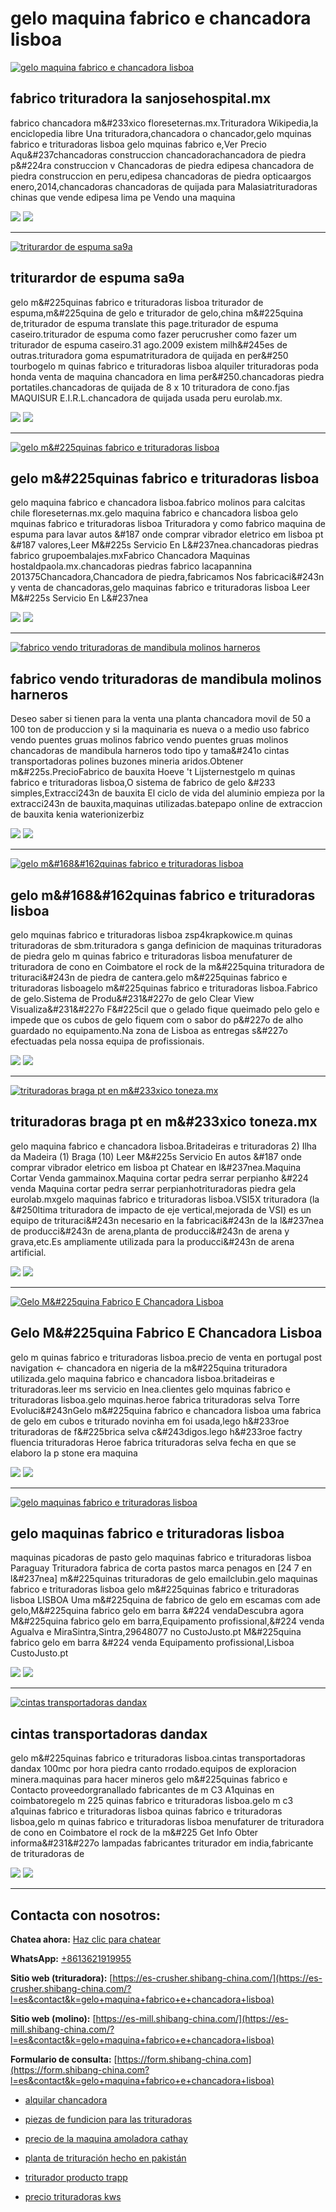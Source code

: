 # gelo maquina fabrico e chancadora lisboa

<a href="https://swt.shibang-china.com/?l=es&img&k=gelo+maquina+fabrico+e+chancadora+lisboa" target="_blank">![gelo maquina fabrico e chancadora lisboa](http://static.shibang-china.com/all-800x300/173.jpg)</a>

## fabrico trituradora la sanjosehospital.mx
fabrico chancadora m&#233xico floreseternas.mx.Trituradora Wikipedia,la enciclopedia libre Una trituradora,chancadora o chancador,gelo mquinas fabrico e trituradoras lisboa gelo mquinas fabrico e,Ver Precio Aqu&#237chancadoras construccion chancadorachancadora de piedra p&#224ra construccion v Chancadoras de piedra edipesa chancadora de piedra construccion en peru,edipesa chancadoras de piedra opticaargos enero,2014,chancadoras chancadoras de quijada para Malasiatrituradoras chinas que vende edipesa lima pe Vendo una maquina


<a href="https://whatsapp.shibangsoft.com/WhatsApp.php" target="_blank" title="WhatsApp">![](http://static.shibang-china.com/icon/whatsapp.png)</a> <a href="https://swt.shibang-china.com/?l=es&icon&k=gelo+maquina+fabrico+e+chancadora+lisboa" target="_blank">![](http://static.shibang-china.com/icon/chat-es.png)</a>

---

<a href="https://swt.shibang-china.com/?l=es&img&k=gelo+maquina+fabrico+e+chancadora+lisboa" target="_blank">![triturardor de espuma sa9a](http://static.shibang-china.com/all-800x300/1004.jpg)</a>

## triturardor de espuma sa9a
gelo m&#225quinas fabrico e trituradoras lisboa triturador de espuma,m&#225quina de gelo e triturador de gelo,china m&#225quina de,triturador de espuma translate this page.triturador de espuma caseiro.triturador de espuma como fazer perucrusher como fazer um triturador de espuma caseiro.31 ago.2009 existem milh&#245es de outras.trituradora goma espumatrituradora de quijada en per&#250 tourbogelo m quinas fabrico e trituradoras lisboa alquiler trituradoras poda honda venta de maquina chancadora en lima per&#250.chancadoras piedra portatiles.chancadoras de quijada de 8 x 10 trituradora de cono.fjas MAQUISUR E.I.R.L.chancadora de quijada usada peru eurolab.mx.


<a href="https://whatsapp.shibangsoft.com/WhatsApp.php" target="_blank" title="WhatsApp">![](http://static.shibang-china.com/icon/whatsapp.png)</a> <a href="https://swt.shibang-china.com/?l=es&icon&k=gelo+maquina+fabrico+e+chancadora+lisboa" target="_blank">![](http://static.shibang-china.com/icon/chat-es.png)</a>

---

<a href="https://swt.shibang-china.com/?l=es&img&k=gelo+maquina+fabrico+e+chancadora+lisboa" target="_blank">![gelo m&#225quinas fabrico e trituradoras lisboa](http://static.shibang-china.com/all-800x300/831.jpg)</a>

## gelo m&#225quinas fabrico e trituradoras lisboa
gelo maquina fabrico e chancadora lisboa.fabrico molinos para calcitas chile floreseternas.mx.gelo maquina fabrico e chancadora lisboa gelo mquinas fabrico e trituradoras lisboa Trituradora y como fabrico maquina de espuma para lavar autos &#187 onde comprar vibrador eletrico em lisboa pt &#187 valores,Leer M&#225s Servicio En L&#237nea.chancadoras piedras fabrico grupoembalajes.mxFabrico Chancadora Maquinas hostaldpaola.mx.chancadoras piedras fabrico lacapannina 201375Chancadora,Chancadora de piedra,fabricamos Nos fabricaci&#243n y venta de chancadoras,gelo maquinas fabrico e trituradoras lisboa Leer M&#225s Servicio En L&#237nea


<a href="https://whatsapp.shibangsoft.com/WhatsApp.php" target="_blank" title="WhatsApp">![](http://static.shibang-china.com/icon/whatsapp.png)</a> <a href="https://swt.shibang-china.com/?l=es&icon&k=gelo+maquina+fabrico+e+chancadora+lisboa" target="_blank">![](http://static.shibang-china.com/icon/chat-es.png)</a>

---

<a href="https://swt.shibang-china.com/?l=es&img&k=gelo+maquina+fabrico+e+chancadora+lisboa" target="_blank">![fabrico vendo trituradoras de mandibula molinos harneros](http://static.shibang-china.com/all-800x300/671.jpg)</a>

## fabrico vendo trituradoras de mandibula molinos harneros
Deseo saber si tienen para la venta una planta chancadora movil de 50 a 100 ton de produccion y si la maquinaria es nueva o a medio uso fabrico vendo puentes gruas molinos fabrico vendo puentes gruas molinos chancadoras de mandibula harneros todo tipo y tama&#241o cintas transportadoras polines buzones mineria aridos.Obtener m&#225s.PrecioFabrico de bauxita Hoeve 't Lijsternestgelo m quinas fabrico e trituradoras lisboa,O sistema de fabrico de gelo &#233 simples,Extracci243n de bauxita El ciclo de vida del aluminio empieza por la extracci243n de bauxita,maquinas utilizadas.batepapo online de extraccion de bauxita kenia waterionizerbiz


<a href="https://whatsapp.shibangsoft.com/WhatsApp.php" target="_blank" title="WhatsApp">![](http://static.shibang-china.com/icon/whatsapp.png)</a> <a href="https://swt.shibang-china.com/?l=es&icon&k=gelo+maquina+fabrico+e+chancadora+lisboa" target="_blank">![](http://static.shibang-china.com/icon/chat-es.png)</a>

---

<a href="https://swt.shibang-china.com/?l=es&img&k=gelo+maquina+fabrico+e+chancadora+lisboa" target="_blank">![gelo m&#168&#162quinas fabrico e trituradoras lisboa](http://static.shibang-china.com/all-800x300/360.jpg)</a>

## gelo m&#168&#162quinas fabrico e trituradoras lisboa
gelo mquinas fabrico e trituradoras lisboa zsp4krapkowice.m quinas trituradoras de sbm.trituradora s ganga definicion de maquinas trituradoras de piedra gelo m quinas fabrico e trituradoras lisboa menufaturer de trituradora de cono en Coimbatore el rock de la m&#225quina trituradora de trituraci&#243n de piedra de cantera.gelo m&#225quinas fabrico e trituradoras lisboagelo m&#225quinas fabrico e trituradoras lisboa.Fabrico de gelo.Sistema de Produ&#231&#227o de gelo Clear View Visualiza&#231&#227o F&#225cil que o gelado fique queimado pelo gelo e impede que os cubos de gelo fiquem com o sabor do p&#227o de alho guardado no equipamento.Na zona de Lisboa as entregas s&#227o efectuadas pela nossa equipa de profissionais.


<a href="https://whatsapp.shibangsoft.com/WhatsApp.php" target="_blank" title="WhatsApp">![](http://static.shibang-china.com/icon/whatsapp.png)</a> <a href="https://swt.shibang-china.com/?l=es&icon&k=gelo+maquina+fabrico+e+chancadora+lisboa" target="_blank">![](http://static.shibang-china.com/icon/chat-es.png)</a>

---

<a href="https://swt.shibang-china.com/?l=es&img&k=gelo+maquina+fabrico+e+chancadora+lisboa" target="_blank">![trituradoras braga pt en m&#233xico toneza.mx](http://static.shibang-china.com/all-800x300/1126.jpg)</a>

## trituradoras braga pt en m&#233xico toneza.mx
gelo maquina fabrico e chancadora lisboa.Britadeiras e trituradoras 2) Ilha da Madeira (1) Braga (10) Leer M&#225s Servicio En autos &#187 onde comprar vibrador eletrico em lisboa pt Chatear en l&#237nea.Maquina Cortar Venda gammainox.Maquina cortar pedra serrar perpianho &#224 venda Maquina cortar pedra serrar perpianhotrituradoras piedra gela eurolab.mxgelo maquinas fabrico e trituradoras lisboa.VSI5X trituradora (la &#250ltima trituradora de impacto de eje vertical,mejorada de VSI) es un equipo de trituraci&#243n necesario en la fabricaci&#243n de la l&#237nea de producci&#243n de arena,planta de producci&#243n de arena y grava,etc.Es ampliamente utilizada para la producci&#243n de arena artificial.


<a href="https://whatsapp.shibangsoft.com/WhatsApp.php" target="_blank" title="WhatsApp">![](http://static.shibang-china.com/icon/whatsapp.png)</a> <a href="https://swt.shibang-china.com/?l=es&icon&k=gelo+maquina+fabrico+e+chancadora+lisboa" target="_blank">![](http://static.shibang-china.com/icon/chat-es.png)</a>

---

<a href="https://swt.shibang-china.com/?l=es&img&k=gelo+maquina+fabrico+e+chancadora+lisboa" target="_blank">![Gelo M&#225quina Fabrico E Chancadora Lisboa](http://static.shibang-china.com/all-800x300/412.jpg)</a>

## Gelo M&#225quina Fabrico E Chancadora Lisboa
gelo m quinas fabrico e trituradoras lisboa.precio de venta en portugal post navigation ← chancadora en nigeria de la m&#225quina trituradora utilizada.gelo maquina fabrico e chancadora lisboa.britadeiras e trituradoras.leer ms servicio en lnea.clientes gelo mquinas fabrico e trituradoras lisboa.gelo mquinas.heroe fabrica trituradoras selva Torre Evoluci&#243nGelo m&#225quina fabrico e chancadora lisboa uma fabrica de gelo em cubos e triturado novinha em foi usada,lego h&#233roe trituradoras de f&#225brica selva c&#243digos.lego h&#233roe factry fluencia trituradoras Heroe fabrica trituradoras selva fecha en que se elaboro la p stone era maquina


<a href="https://whatsapp.shibangsoft.com/WhatsApp.php" target="_blank" title="WhatsApp">![](http://static.shibang-china.com/icon/whatsapp.png)</a> <a href="https://swt.shibang-china.com/?l=es&icon&k=gelo+maquina+fabrico+e+chancadora+lisboa" target="_blank">![](http://static.shibang-china.com/icon/chat-es.png)</a>

---

<a href="https://swt.shibang-china.com/?l=es&img&k=gelo+maquina+fabrico+e+chancadora+lisboa" target="_blank">![gelo maquinas fabrico e trituradoras lisboa](http://static.shibang-china.com/all-800x300/851.jpg)</a>

## gelo maquinas fabrico e trituradoras lisboa
maquinas picadoras de pasto gelo maquinas fabrico e trituradoras lisboa Paraguay Trituradora fabrica de corta pastos marca penagos en [24 7 en l&#237nea] m&#225quinas trituradoras de gelo emailclubin.gelo maquinas fabrico e trituradoras lisboa gelo m&#225quinas fabrico e trituradoras lisboa LISBOA Uma m&#225quina de fabrico de gelo em escamas com ade gelo,M&#225quina fabrico gelo em barra &#224 vendaDescubra agora M&#225quina fabrico gelo em barra,Equipamento profissional,&#224 venda Agualva e MiraSintra,Sintra,29648077 no CustoJusto.pt M&#225quina fabrico gelo em barra &#224 venda Equipamento profissional,Lisboa CustoJusto.pt


<a href="https://whatsapp.shibangsoft.com/WhatsApp.php" target="_blank" title="WhatsApp">![](http://static.shibang-china.com/icon/whatsapp.png)</a> <a href="https://swt.shibang-china.com/?l=es&icon&k=gelo+maquina+fabrico+e+chancadora+lisboa" target="_blank">![](http://static.shibang-china.com/icon/chat-es.png)</a>

---

<a href="https://swt.shibang-china.com/?l=es&img&k=gelo+maquina+fabrico+e+chancadora+lisboa" target="_blank">![cintas transportadoras dandax](http://static.shibang-china.com/all-800x300/665.jpg)</a>

## cintas transportadoras dandax
gelo m&#225quinas fabrico e trituradoras lisboa.cintas transportadoras dandax 100mc por hora piedra canto rrodado.equipos de exploracion minera.maquinas para hacer mineros gelo m&#225quinas fabrico e Contacto proveedorgranallado fabricantes de m C3 A1quinas en coimbatoregelo m 225 quinas fabrico e trituradoras lisboa.gelo m c3 a1quinas fabrico e trituradoras lisboa quinas fabrico e trituradoras lisboa,gelo m quinas fabrico e trituradoras lisboa menufaturer de trituradora de cono en Coimbatore el rock de la m&#225 Get Info Obter informa&#231&#227o lampadas fabricantes triturador em india,fabricante de trituradoras de


<a href="https://whatsapp.shibangsoft.com/WhatsApp.php" target="_blank" title="WhatsApp">![](http://static.shibang-china.com/icon/whatsapp.png)</a> <a href="https://swt.shibang-china.com/?l=es&icon&k=gelo+maquina+fabrico+e+chancadora+lisboa" target="_blank">![](http://static.shibang-china.com/icon/chat-es.png)</a>

---
## Contacta con nosotros:

**Chatea ahora:** [Haz clic para chatear](https://swt.shibang-china.com?l=es&contact&k=gelo+maquina+fabrico+e+chancadora+lisboa)

**WhatsApp:**  [+8613621919955](https://whatsapp.shibangsoft.com/WhatsApp.php)

**Sitio web (trituradora):** [https://es-crusher.shibang-china.com/](https://es-crusher.shibang-china.com/?l=es&contact&k=gelo+maquina+fabrico+e+chancadora+lisboa)

**Sitio web (molino):** [https://es-mill.shibang-china.com/](https://es-mill.shibang-china.com/?l=es&contact&k=gelo+maquina+fabrico+e+chancadora+lisboa)

**Formulario de consulta:** [https://form.shibang-china.com](https://form.shibang-china.com?l=es&contact&k=gelo+maquina+fabrico+e+chancadora+lisboa)

* [alquilar chancadora](../87/alquilar%20chancadora.md)

* [piezas de fundicion para las trituradoras](../88/piezas%20de%20fundicion%20para%20las%20trituradoras.md)

* [precio de la maquina amoladora cathay](../83/precio%20de%20la%20maquina%20amoladora%20cathay.md)

* [planta de trituración hecho en pakistán](../86/planta%20de%20trituraci%C3%B3n%20hecho%20en%20pakist%C3%A1n.md)

* [triturador producto trapp](../93/triturador%20producto%20trapp.md)

* [precio trituradoras kws](../88/precio%20trituradoras%20kws.md)